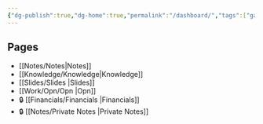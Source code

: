 ```yaml
---
{"dg-publish":true,"dg-home":true,"permalink":"/dashboard/","tags":["gardenEntry"],"dgPassFrontmatter":true,"noteIcon":"📝"}
---
```


## Pages
- [[Notes/Notes\|Notes]]
- [[Knowledge/Knowledge\|Knowledge]]
- [[Slides/Slides \|Slides]]
- [[Work/Opn/Opn \|Opn]]
- 🔒 [[Financials/Financials \|Financials]]
- 🔒 [[Notes/Private Notes \|Private Notes]]
